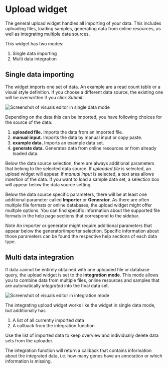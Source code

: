 # Upload widget

The general upload widget handles all importing of your data. This includes
uploading files, loading samples, generating data from online resources, as
well as integrating multiple data sources.

This widget has two modes:

1. Single data importing
2. Multi data integration

## Single data importing

The widget imports one set of data. An example are a read count table or
a visual style definition. If you choose a different data source, the existing
one will be overwritten if you click *Submit*.

![Screenshot of visuals editor in single data mode](helppages/genericImporter.png)

Depending on the data this can be imported, you have following choices for the
source of the data:

1. **uploaded file.** Imports the data from an imported file.
2. **manual input.** Imports the data by manual input or copy paste.
3. **example data.** Imports an example data set.
4. **generate data.** Generates data from online resources or from already loaded data.

Below the data source selection, there are always additional parameters that belong to
the selected data source. If *uploaded file* is selected, an upload widget will appear.
If *manual input* is selected, a text area allows insertion of the data. If you
want to load a sample data set, a selection box will appear below the data source setting.

Below the data source specific parameters, there will be at least one additional parameter called
**Importer** or **Generator**. As there are often multiple file formats or online databases,
the upload widget might offer multiple options. You can find specific information about
the supported file formats in the help page sections that correspond to the sidebar.

<div class="well help-box">
<label>Note</label> An importer or generator might require additional parameters that appear
below the generator/importer selection. Specific information about those parameters can
be found the respective help sections of each data type.
</div>

## Multi data integration

If data cannot be entirely obtained with one uploaded file or database query,
the upload widget is set to the **integration mode**. This mode allows you
to combine data from multiple files, online resources and samples that are automatically
*integrated* into the final data set.

![Screenshot of visuals editor in integration mode](helppages/integratingGenericImporter.png)

The integrating upload widget works like the widget in single data mode, but additionally
has

1. A list of all currently imported data
2. A callback from the integration function

Use the list of imported data to keep overview and individually delete data sets
from the uploader.

The integration function will return a callback that contains information about the
integrated data, i.e. how many genes have an annotation or which information is missing.
